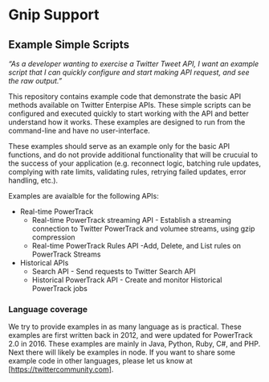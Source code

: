 # Gnip Support

## Example Simple Scripts

*“As a developer wanting to exercise a Twitter Tweet API, I want an example script that I can quickly configure and start making API request, and see the raw output.”*

This repository contains example code that demonstrate the basic API methods available on Twitter Enterpise APIs. These simple scripts can be configured and executed quickly to start working with the API and better understand how it works. These examples are designed to run from the command-line and have no user-interface.

These examples should serve as an example only for the basic API functions, and do not provide additional functionality that will be crucuial to the success of your application (e.g. reconnect logic, batching rule updates, complying with rate limits, validating rules, retrying failed updates, error handling, etc.). 

Examples are avaialble for the following APIs:

+ Real-time PowerTrack
  + Real-time PowerTrack streaming API - Establish a streaming connection to Twitter PowerTrack and volumee streams, using gzip compression
  + Real-time PowerTrack Rules API -Add, Delete, and List rules on PowerTrack Streams
+ Historical APIs  
  + Search API - Send requests to Twitter Search API
  + Historical PowerTrack API - Create and monitor Historical PowerTrack jobs

### Language coverage

We try to provide examples in as many language as is practical. These examples are first written back in 2012, and were updated for PowerTrack 2.0 in 2016. These examples are mainly in Java, Python, Ruby, C#, and PHP. Next there will likely be examples in node. If you want to share some example code in other languages, please let us know at [https://twittercommunity.com].  

 
